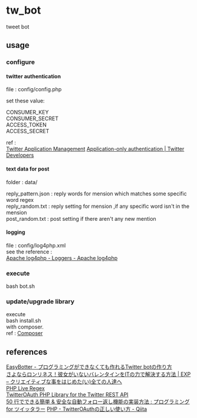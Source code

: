 # tw_bot
tweet bot

## usage

### configure
#### twitter authentication
file : config/config.php  

set these value:  

CONSUMER_KEY  
CONSUMER_SECRET  
ACCESS_TOKEN  
ACCESS_SECRET  

ref :  
[Twitter Application Management](https://apps.twitter.com/)
[Application-only authentication | Twitter Developers](https://dev.twitter.com/node/254)

#### text data for post
folder : data/  

reply_pattern.json : reply words for mension which matches some specific word regex  
reply_random.txt : reply setting for mension ,if any specific word isn't in the mension  
post_random.txt : post setting if there aren't any new mention  

#### logging
file : config/log4php.xml  
see the reference :  
[Apache log4php - Loggers - Apache log4php](https://logging.apache.org/log4php/docs/loggers.html)

### execute
bash bot.sh

### update/upgrade library
execute  
bash install.sh  
with composer.  
ref : [Composer](https://getcomposer.org/)

## references
[EasyBotter - プログラミングができなくても作れるTwitter botの作り方](http://pha22.net/twitterbot/)  
[さよならロンリネス！彼女がいないバレンタインをITの力で解決する方法 | EXP – クリエイティブな事をはじめた(い)全ての人達へ](http://wp.me/p4kFZb-24)  
[PHP Live Regex](http://www.phpliveregex.com/)  
[TwitterOAuth PHP Library for the Twitter REST API](https://twitteroauth.com/)  
[50 行でできる簡単 & 安全な自動フォロー返し機能の実装方法 : プログラミング for ツイッタラー](http://twitterer.blog.jp/archives/1486582.html)
[PHP - TwitterOAuthの正しい使い方 - Qiita](http://qiita.com/rana_kualu/items/357a031c0453a3538ad3)


